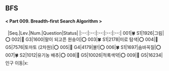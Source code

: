 ## BFS
#### < Part 009. Breadth-first Search Algorithm >
&nbsp;
|Seq.|Lev.|Num.|Question|Status|
|:--:|:--:|:--:|:--:|:--:|
001|🍀 S1|1926|그림|:o:
002|👑 G3|1600|말이 되고픈 원숭이|:o:
003|🍀 S1|2178|미로 탐색|:o:
004|👑 G5|7576|토마토 (2차원)|:o:
005|👑 G4|4179|불!|:o:
006|🍀 S1|1697|숨바꼭질|:o:
007|🍀 S2|1012|유기농 배추|:o:
008|👑 G5|10026|적록색약|:o:
009|👑 G5|16234|인구 이동|x: